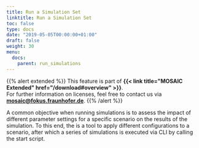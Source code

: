 ```yaml
---
title: Run a Simulation Set
linktitle: Run a Simulation Set
toc: false
type: docs
date: "2019-05-05T00:00:00+01:00"
draft: false
weight: 30
menu:
  docs:
    parent: run_simulations
---
```


{{% alert extended %}}
This feature is part of **{{< link title="MOSAIC Extended" href="/download#overview" >}}**.  
For further information on licenses, feel free to contact us via **[mosaic@fokus.fraunhofer.de](mailto:mosaic@fokus.fraunhofer.de)**.
{{% /alert %}}

A common objective when running simulations is to assess the impact of different parameter settings for
a specific scenario on the results of the simulation. To this end, the is a tool to apply
different configurations to a scenario, after which a series of simulations is executed via CLI by calling the start script.